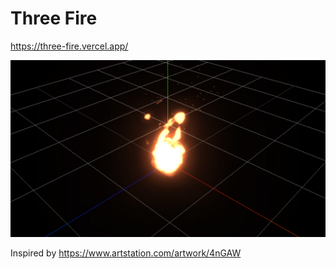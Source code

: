 # Three Fire

https://three-fire.vercel.app/

![three.js fire](fire.jpg)

Inspired by https://www.artstation.com/artwork/4nGAW